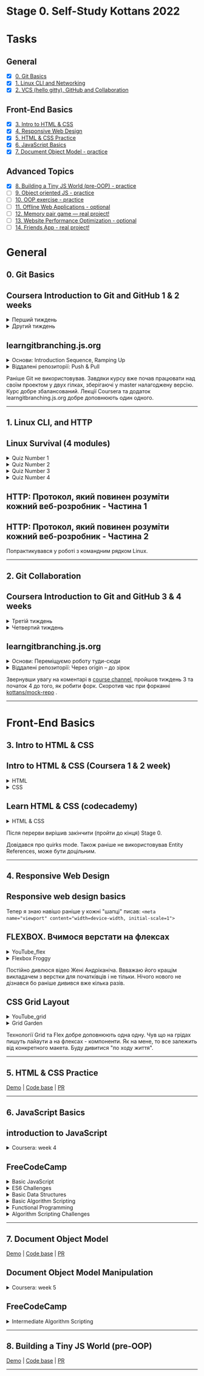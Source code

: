 # Stage 0. Self-Study Kottans 2022
# Tasks
## General
- [x] [0. Git Basics](#0-git-basics)
- [x] [1. Linux CLI and Networking](#1-linux-cli-and-http)
- [x] [2. VCS (hello gitty), GitHub and Collaboration](#2-git-collaboration)
## Front-End Basics
- [x] [3. Intro to HTML & CSS](#3-intro-to-html--css)
- [x] [4. Responsive Web Design](#4-responsive-web-design)
- [x] [5. HTML & CSS Practice](#5-html--css-practice)
- [x] [6. JavaScript Basics](#6-javascript-basics)
- [x] [7. Document Object Model - practice](#7-Document-Object-Model)
## Advanced Topics
- [x] [8. Building a Tiny JS World (pre-OOP) - practice](#8-Building-a-Tiny-JS-World-(pre-OOP))
- [ ] [9. Object oriented JS - practice](#)
- [ ] [10. OOP exercise - practice](#)
- [ ] [11. Offline Web Applications - optional](#)
- [ ] [12. Memory pair game — real project!](#)
- [ ] [13. Website Performance Optimization - optional](#)
- [ ] [14. Friends App - real project!](#)

# General
## 0. Git Basics
## Coursera Introduction to Git and GitHub 1 & 2 weeks
<details><summary>Перший тиждень</summary>
<img src="/Git Basics/Introduction to Git and GitHub week1.png" alt="Week_1">
</details>
<details><summary>Другий тиждень</summary>
<img src="/Git Basics/Introduction to Git and GitHub week2.jpg" alt="Week_2">
</details>

## learngitbranching.js.org
<details><summary>Основи: Introduction Sequence, Ramping Up</summary>
<img src="/Git Basics/Introduction Sequence.jpg" alt="Вступ Нарощування">
</details>
<details><summary>Віддалені репозиторії: Push & Pull</summary>
<img src="/Git Basics/Push & Pull.jpg" alt="Віддалені репозиторії в Git">
</details>

 Раніше Git не використовував. Завдяки курсу вже почав працювати над своїм проектом у двух гілках, зберігаючі у master налагоджену версію.
Курс добре збалансований. Лекції Coursera та додаток learngitbranching.js.org добре доповнюють один одного.

------------------

## 1. Linux CLI, and HTTP
## Linux Survival (4 modules)
<details><summary>Quiz Number 1</summary>
<img src="/task_linux_cli/linux-tutorial-quiz-1_.png" alt="quiz-1">
</details>
<details><summary>Quiz Number 2</summary>
<img src="/task_linux_cli/linux-tutorial-quiz-2_.png" alt="quiz-2">
</details>
<details><summary>Quiz Number 3</summary>
<img src="/task_linux_cli/linux-tutorial-quiz-3_.png" alt="quiz-3">
</details>
<details><summary>Quiz Number 4</summary>
<img src="/task_linux_cli/linux-tutorial-quiz-4_.png" alt="quiz-4">
</details>

## HTTP: Протокол, який повинен розуміти кожний веб-розробник - Частина 1
## HTTP: Протокол, який повинен розуміти кожний веб-розробник - Частина 2

Попрактикувався у роботі з командним рядком Linux.

------------------
## 2. Git Collaboration
## Coursera Introduction to Git and GitHub 3 & 4 weeks
<details><summary>Третій тиждень</summary>
<img src="/task_git_collaboration/Introduction to Git and GitHub week3.png" alt="Week_3">
</details>
<details><summary>Четвертий тиждень</summary>
<img src="/task_git_collaboration/Introduction to Git and GitHub week4.png" alt="Week_4">
</details>

## learngitbranching.js.org 
<details><summary>Основи: Переміщуємо роботу туди-сюди</summary>
<img src="/task_git_collaboration/Cherry-pick & rebase.png" alt="Cherry-pick & rebase">
</details>
<details><summary>Віддалені репозиторії: Через origin – до зірок</summary>
<img src="/task_git_collaboration/Git Remotes.png" alt=" Git Remotes">
</details>

Звернувши увагу на коментарі в [course channel](https://web.telegram.org/k/#-1382428271), пройшов тиждень 3 та  початок 4 до того, як робити форк. Скоротив час при форканні [kottans/mock-repo](https://github.com/Kottans/mock-repo) .


------------------
# Front-End Basics
 ## 3. Intro to HTML & CSS
## Intro to HTML & CSS (Coursera 1 & 2 week)
<details><summary>HTML</summary>
<img src="/task_html_css_intro/Coursera_HTML.JPG" alt="Result HTML">
</details>
<details><summary>CSS</summary>
<img src="/task_html_css_intro/Coursera_CSS.JPG" alt="Result CSS">
</details>

## Learn HTML & CSS (codecademy)
<details><summary>HTML & CSS</summary>
<img src="/task_html_css_intro/codecademy_learn_html_css.jpg" alt="Result HTML+CSS">
<img src="/task_html_css_intro/codecademy_learn_html.jpg" alt="Result HTML">
<img src="/task_html_css_intro/codecademy_learn_css.jpg" alt="Result CSS">
</details>

Після перерви вирішив закінчити (пройти до кінця) Stage 0.

Довідався про  quirks mode. Також раніше не використовував Entity References, може бути доцільним.

------------------
## 4. Responsive Web Design
## Responsive web design basics
Тепер я знаю навішо раніше у кожні "шапці" писав:
`<meta name="viewport" content="width=device-width, initial-scale=1">`

## FLEXBOX. Вчимося верстати на флексах
<details><summary>YouTube_flex</summary>
<img src="/task_responsive_web_design/flex.JPG" alt="Zheka flexbox">
</details>
<details><summary>Flexbox Froggy</summary>
<img src="/task_responsive_web_design/flexbox_froggy.JPG" alt="Result Flexbox Froggy">
</details>

Постійно дивлюся відео Жені Андріканіча. Ввважаю його кращім викладачем з верстки для початківців і не тільки. Нічого нового не дізнався бо раніше дивився вже кілька разів.

## CSS Grid Layout
<details><summary>YouTube_grid</summary> 
<img src="/task_responsive_web_design/grid.JPG" alt="Zheka grid">
</details>
<details><summary>Grid Garden</summary> 
<img src="/task_responsive_web_design/grid_garden.JPG" alt="Result Grid Garden">
</details>

Технології Grid та Flex добре доповнюють одна одну. Чув що на грідах пишуть лайаути а на флексах - компоненти. Як на мене, то все залежить від конкретного макета. Буду дивитися "по ходу життя".

------------------
## 5. HTML & CSS Practice
[Demo](https://valerii49.github.io/HTML-CSS-Practice/) |
[Code base](https://github.com/Valerii49/HTML-CSS-Practice) | [PR](https://github.com/kottans/frontend-2022-homeworks/pull/759)

------------------
## 6. JavaScript Basics
## introduction to JavaScript
<details><summary>Coursera: week 4</summary>
<img src="/task_js_basic/Coursera_Introduction_to_Javascript.JPG" alt="Coursera week 4">
</details>

## FreeCodeCamp
<details><summary>Basic JavaScript</summary>
<img src="/task_js_basic/Basic_JavaScript.JPG" alt="Basic JavaScript done">
</details>
<details><summary>ES6 Challenges</summary>
<img src="/task_js_basic/ES6.JPG" alt="ES6 Challenges done">
</details>
<details><summary>Basic Data Structures</summary>
<img src="/task_js_basic/Basic_Data_Structures.JPG" alt="Basic Data Structures done">
</details>
<details><summary>Basic Algorithm Scripting</summary>
<img src="/task_js_basic/Basic_Algorithm_Scripting.JPG" alt="Basic Algorithm Scripting done">
</details>
<details><summary>Functional Programming</summary>
<img src="/task_js_basic/Functional_Programming.JPG" alt="Basic Functional Programming done">
</details>
<details><summary>Algorithm Scripting Challenges</summary>
<img src="/task_js_basic/Intermediate_Algorithm_Scripting_11.JPG" alt="Intermediate Algorithm Scripting done">
</details>

------------------
## 7. Document Object Model
[Demo](https://valerii49.github.io/Document-Object-Model-practice/) |
[Code base](https://github.com/Valerii49/Document-Object-Model-practice) | [PR](https://github.com/kottans/frontend-2022-homeworks/pull/760)


## Document Object Model Manipulation
<details><summary>Coursera: week 5</summary>
<img src="/task_js_dom/Crousera_DOM_Manipulation.JPG" alt="Coursera week 5">
</details>

## FreeCodeCamp
<details><summary>Intermediate Algorithm Scripting</summary>
<img src="/task_js_dom/Intermediate_Algorithm_Scripting_18.JPG" alt="Intermediate Algorithm Scripting done">
</details>

------------------
## 8. Building a Tiny JS World (pre-OOP)
[Demo](https://valerii49.github.io/a-tiny-JS-world/) |
[Code base](https://github.com/Valerii49/a-tiny-JS-world/tree/work-branch) | [PR](https://github.com/kottans/frontend-2022-homeworks/pull/761)

------------------